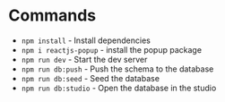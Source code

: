 
# Commands

- `npm install` - Install dependencies
- `npm i reactjs-popup` - install the popup package
- `npm run dev` - Start the dev server
- `npm run db:push` - Push the schema to the database
- `npm run db:seed` - Seed the database
- `npm run db:studio` - Open the database in the studio